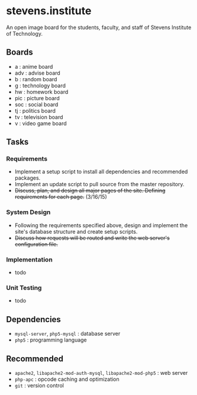 # stevens.institute

An open image board for the students, faculty, and staff of Stevens Institute of Technology.


## Boards
- a : anime board
- adv : advise board
- b : random board
- g : technology board
- hw : homework board
- pic : picture board
- soc : social board
- tj : politics board
- tv : television board
- v : video game board


## Tasks
### Requirements
- Implement a setup script to install all dependencies and recommended packages.
- Implement an update script to pull source from the master repository.
- ~~Discuss, plan, and design all major pages of the site. Defining requirements for each page.~~ (3/16/15)

### System Design
- Following the requirements specified above, design and implement the site's database structure and create setup scripts.
- ~~Discuss how requests will be routed and write the web server's configuration file.~~

### Implementation
- todo

### Unit Testing
- todo


## Dependencies
* `mysql-server`, `php5-mysql` : database server
* `php5` : programming language


## Recommended
* `apache2`, `libapache2-mod-auth-mysql`, `libapache2-mod-php5` : web server
* `php-apc` : opcode caching and optimization
* `git` : version control
